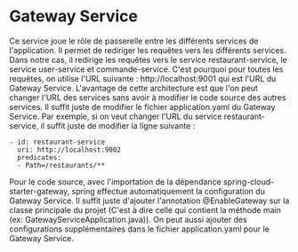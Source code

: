 # Gateway Service

Ce service joue le rôle de passerelle entre les différents services de l'application.
Il permet de rediriger les requêtes vers les différents services.
Dans notre cas, il redirige les requêtes vers le service restaurant-service, le service user-service et commande-service.
C'est pourquoi pour toutes les requêtes, on utilise l'URL suivante : http://localhost:9001 qui est l'URL du Gateway Service.
L'avantage de cette architecture est que l'on peut changer l'URL des services sans avoir à modifier le code source des autres services.
Il suffit juste de modifier le fichier application.yaml du Gateway Service.
Par exemple, si on veut changer l'URL du service restaurant-service, il suffit juste de modifier la ligne suivante :
```
- id: restaurant-service
  uri: http://localhost:9002
  predicates:
  - Path=/restaurants/**
```


Pour le code source, avec l'importation de la dépendance spring-cloud-starter-gateway,
spring effectue automatiquement la configuration du Gateway Service.
Il suffit juste d'ajouter l'annotation @EnableGateway sur la classe principale du projet
(C'est à dire celle qui contient la méthode main (ex: GatewayServiceApplication.java)).
On peut aussi ajouter des configurations supplémentaires dans le fichier application.yaml
pour le Gateway Service.
